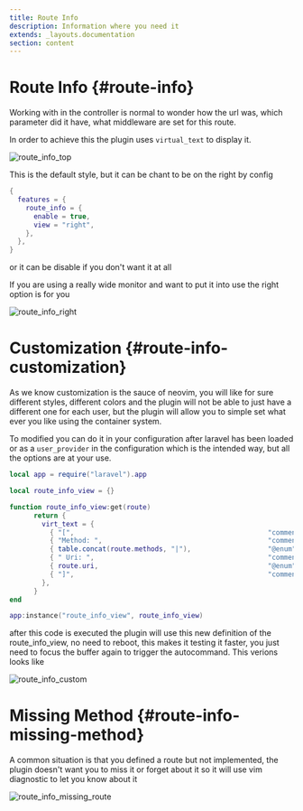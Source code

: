 ```yaml
---
title: Route Info
description: Information where you need it
extends: _layouts.documentation
section: content
---
```


# Route Info {#route-info}

Working with in the controller is normal to wonder how the url was, which parameter did it have,
what middleware are set for this route.

In order to achieve this the plugin uses `virtual_text` to display it.

![route_info_top](/assets/img/route_info_top.png)

This is the default style, but it can be chant to be on the right by config

```lua
{
  features = {
    route_info = {
      enable = true,
      view = "right",
    },
  },
}
```

or it can be disable if you don't want it at all

If you are using a really wide monitor and want to put it into use the right option is for you

![route_info_right](/assets/img/route_info_right.png)

# Customization {#route-info-customization}

As we know customization is the sauce of neovim, you will like for sure different styles, different
colors and the plugin will not be able to just have a different one for each user,
but the plugin will allow you to simple set what ever you like using the container system.

To modified you can do it in your configuration after laravel has been loaded or as a `user_provider` in the
configuration which is the intended way, but all the options are at your use.

```lua
local app = require("laravel").app

local route_info_view = {}

function route_info_view:get(route)
      return {
        virt_text = {
          { "[",                                                "comment" },
          { "Method: ",                                         "comment" },
          { table.concat(route.methods, "|"),                   "@enum" },
          { " Uri: ",                                           "comment" },
          { route.uri,                                          "@enum" },
          { "]",                                                "comment" },
        },
      }
end

app:instance("route_info_view", route_info_view)
```

after this code is executed the plugin will use this new definition of the route_info_view, no need to reboot,
this makes it testing it faster, you just need to focus the buffer again to trigger the autocommand.
This verions looks like

![route_info_custom](/assets/img/route_info_custom.png)

# Missing Method {#route-info-missing-method}

A common situation is that you defined a route but not implemented, the plugin doesn't want you
to miss it or forget about it so it will use vim diagnostic to let you know about it

![route_info_missing_route](/assets/img/route_info_missing_route.png)
